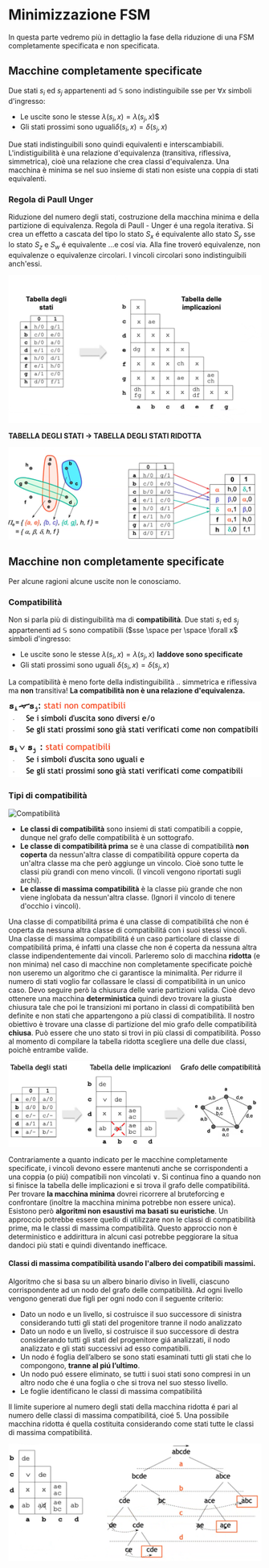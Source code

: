 # Minimizzazione FSM

In questa parte vedremo più in dettaglio la fase della riduzione di una FSM completamente specificata e non specificata. 

## Macchine completamente specificate
Due stati $s_i$ ed $s_j$ appartenenti ad $\mathbb S$ sono indistinguibile sse per $\forall x$ simboli d'ingresso:

- Le uscite sono le stesse $\lambda(s_i,x)=\lambda(s_j,x)$$ 
- Gli stati prossimi sono uguali$\delta(s_i,x)=\delta(s_j,x)$

Due stati indistinguibili sono quindi equivalenti e interscambiabili. 
L'indistiguibilità è una relazione d'equivalenza (transitiva, riflessiva, simmetrica), cioè una relazione che crea classi d'equivalenza. 
Una macchina è minima se nel suo insieme di stati non esiste una coppia di stati equivalenti. 

### Regola di Paull Unger 

Riduzione del numero degli stati, costruzione della macchina minima e della partizione di equivalenza. 
Regola di Paull - Unger é una regola iterativa.
Si crea un effetto a cascata del tipo lo stato $S_x$ é equivalente allo stato $S_y$ sse lo stato $S_z$ e $S_w$ é equivalente ...e cosí via. 
Alla fine troveró equivalenze, non equivalenze o equivalenze circolari. I vincoli circolari sono indistinguibili anch'essi. 

![Paull Unger](images/Paull%20Unger.png)

**TABELLA DEGLI STATI $\rightarrow$ TABELLA DEGLI STATI RIDOTTA**

![tabella degli stati ridotta](images/tabStatRidotta.png)

## Macchine non completamente specificate

Per alcune ragioni alcune uscite non le conosciamo.

### Compatibilità 

Non si parla più di distinguibilità ma di **compatibilità**. 
Due stati $s_i$ ed $s_j$ appartenenti ad $\mathbb S$ sono compatibili ($sse \space per \space \forall x$ simboli d'ingresso:

- Le uscite sono le stesse $\lambda(s_i,x)=\lambda(s_j,x)$ **laddove sono specificate** 
- Gli stati prossimi sono uguali $\delta(s_i,x)=\delta(s_j,x)$

La compatibilità è meno forte della indistinguibilità .. simmetrica e riflessiva ma **non** transitiva! 
**La compatibilità non è una relazione d'equivalenza.** 

![compatibilienon](images/compatibilienon.png)

### Tipi di compatibilità 

![Compatibilità](images/Compatibilità.png)

- **Le classi di compatibilità** sono insiemi di stati compatibili a coppie, dunque nel grafo delle compatibilità è un sottografo.
- **Le classe di compatibilità prima** se è una classe di compatibilità **non coperta** da nessun'altra classe di compatibilità oppure coperta da un'altra classe ma che però aggiunge un vincolo. Cioè sono tutte le classi più grandi con meno vincoli. (I vincoli vengono riportati sugli archi).
- **Le classe di massima compatibilità** è la classe più grande che non viene inglobata da nessun'altra classe. (Ignori il vincolo di tenere d'occhio i vincoli).

Una classe di compatibilitá prima é una classe di compatibilitá che non é coperta da nessuna altra classe di compatibilitá con i suoi stessi vincoli. 
Una classe di massima compatibilitá é un caso particolare di classe di compatibilitá prima, é infatti una classe che non é coperta da nessuna altra classe indipendentemente dai vincoli. 
Parleremo solo di macchina **ridotta** (e non minima) nel caso di macchine non completamente specificate poichè non useremo un algoritmo che ci garantisce la minimalità.  Per ridurre il numero di stati voglio far collassare le classi di compatibilità in un unico caso. Devo seguire però la chiusura delle varie partizioni valida. Cioè devo ottenere una macchina **deterministica** quindi devo trovare la giusta chiusura tale che poi le transizioni mi portano in classi di compatibilità ben definite e non stati che appartengono a più classi di compatibilità. Il nostro obiettivo è trovare una classe di partizione del mio grafo delle compatibilità **chiusa**. 
Può essere che uno stato si trovi in più classi di compatibilità. Posso al momento di compilare la tabella ridotta scegliere una delle due classi, poichè entrambe valide. 

![tab implicazioni caso compatibilità](images/grafoCompat.png)


Contrariamente a quanto indicato per le macchine completamente specificate, i vincoli devono essere mantenuti anche se corrispondenti a una coppia (o piú) compatibili non vincolati $\vee$. Si continua fino a quando non si finisce la tabella delle implicazioni e si trova il grafo delle compatibilitá. 
Per trovare **la macchina minima** dovrei ricorrere al bruteforcing e confrontare (inoltre la macchina minima potrebbe non essere unica). 
Esistono però **algoritmi non esaustivi ma basati su euristiche**.
Un approccio potrebbe essere quello di utilizzare non le classi di compatibilità prime, ma le classi di massima compatibilità. Questo approccio non è deterministico e addirittura in alcuni casi potrebbe peggiorare la situa dandoci più stati e quindi diventando inefficace. 

#### Classi di massima compatibilità usando l'albero dei compatibili massimi. 

Algoritmo che si basa su un albero binario diviso in livelli, ciascuno corrispondente ad un nodo del grafo delle compatibilità. 
Ad ogni livello vengono generati due figli per ogni nodo con il seguente criterio:

- Dato un nodo e un livello, si costruisce il suo successore di sinistra considerando tutti gli stati del progenitore tranne il nodo analizzato
- Dato un nodo e un livello, si costruisce il suo successore di destra considerando tutti gli stati del progenitore giá analizzati, il nodo analizzato e gli stati successivi ad esso compatibili.
- Un nodo é foglia dell’albero se sono stati esaminati tutti gli stati che lo compongono, **tranne al piú l’ultimo**.
- Un nodo puó essere eliminato, se tutti i suoi stati sono compresi in un altro nodo che é una foglia o che si trova nel suo stesso livello. 
- Le foglie identificano le classi di massima compatibilitá
 
 Il limite superiore al numero degli stati della macchina ridotta é pari al numero delle classi di massima compatibilitá, cioé 5. Una possibile macchina ridotta é quella costituita considerando come stati tutte le classi di massima compatibilitá.

![AlberoDeiCompatibiliMassimi](images/AlberoDeiCompatibiliMassimi.png)
